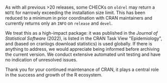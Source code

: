 As with all previous >20 releases, some CHECKs on `oldrel` may return a `NOTE` for narrowly exceeding the installation size limit. This has been reduced to a minimum in prior coordination with CRAN maintainers and currently returns only an `INFO` on `release` and `devel`.

We treat this as a high-impact package: it was published in the *Journal of Statistical Software* (2022), is listed in the CRAN Task View "Epidemiology", and (based on cranlogs download statistics) is used globally. If there is anything to address, we would appreciate being informed before archiving the current version. We conduct extensive automated unit testing and have no indication of unresolved issues.

Thank you for your continued maintenance of CRAN, it plays a central role in the success and growth of the R ecosystem.
